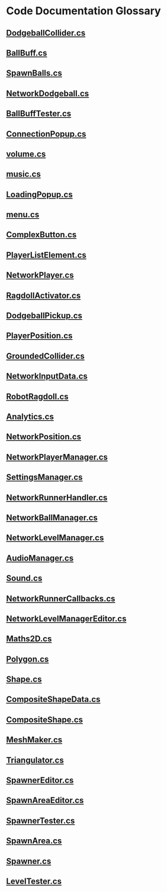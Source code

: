 # Code Documentation Glossary
## [DodgeballCollider.cs](DodgeballCollider.cs.md)
## [BallBuff.cs](BallBuff.cs.md)
## [SpawnBalls.cs](SpawnBalls.cs.md)
## [NetworkDodgeball.cs](NetworkDodgeball.cs.md)
## [BallBuffTester.cs](BallBuffTester.cs.md)
## [ConnectionPopup.cs](ConnectionPopup.cs.md)
## [volume.cs](volume.cs.md)
## [music.cs](music.cs.md)
## [LoadingPopup.cs](LoadingPopup.cs.md)
## [menu.cs](menu.cs.md)
## [ComplexButton.cs](ComplexButton.cs.md)
## [PlayerListElement.cs](PlayerListElement.cs.md)
## [NetworkPlayer.cs](NetworkPlayer.cs.md)
## [RagdollActivator.cs](RagdollActivator.cs.md)
## [DodgeballPickup.cs](DodgeballPickup.cs.md)
## [PlayerPosition.cs](PlayerPosition.cs.md)
## [GroundedCollider.cs](GroundedCollider.cs.md)
## [NetworkInputData.cs](NetworkInputData.cs.md)
## [RobotRagdoll.cs](RobotRagdoll.cs.md)
## [Analytics.cs](Analytics.cs.md)
## [NetworkPosition.cs](NetworkPosition.cs.md)
## [NetworkPlayerManager.cs](NetworkPlayerManager.cs.md)
## [SettingsManager.cs](SettingsManager.cs.md)
## [NetworkRunnerHandler.cs](NetworkRunnerHandler.cs.md)
## [NetworkBallManager.cs](NetworkBallManager.cs.md)
## [NetworkLevelManager.cs](NetworkLevelManager.cs.md)
## [AudioManager.cs](AudioManager.cs.md)
## [Sound.cs](Sound.cs.md)
## [NetworkRunnerCallbacks.cs](NetworkRunnerCallbacks.cs.md)
## [NetworkLevelManagerEditor.cs](NetworkLevelManagerEditor.cs.md)
## [Maths2D.cs](Maths2D.cs.md)
## [Polygon.cs](Polygon.cs.md)
## [Shape.cs](Shape.cs.md)
## [CompositeShapeData.cs](CompositeShapeData.cs.md)
## [CompositeShape.cs](CompositeShape.cs.md)
## [MeshMaker.cs](MeshMaker.cs.md)
## [Triangulator.cs](Triangulator.cs.md)
## [SpawnerEditor.cs](SpawnerEditor.cs.md)
## [SpawnAreaEditor.cs](SpawnAreaEditor.cs.md)
## [SpawnerTester.cs](SpawnerTester.cs.md)
## [SpawnArea.cs](SpawnArea.cs.md)
## [Spawner.cs](Spawner.cs.md)
## [LevelTester.cs](LevelTester.cs.md)
